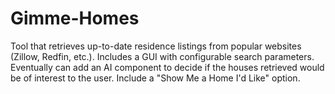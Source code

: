 # Gimme-Homes
Tool that retrieves up-to-date residence listings from popular websites (Zillow, Redfin, etc.). Includes a GUI with configurable search parameters. Eventually can add an AI component to decide if the houses retrieved would be of interest to the user. Include a "Show Me a Home I'd Like" option.
